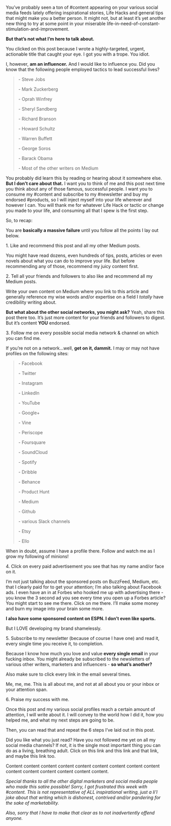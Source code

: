 <p>You’ve probably seen a ton of #content appearing on your various social media feeds lately offering inspirational stories, Life Hacks and general tips that might make you a better person. It might not, but at least it’s yet another new thing to try at some point in your miserable life-in-need-of-constant-stimulation-and-improvement.</p><p><strong>But that’s not what I’m here to talk about.</strong></p><p>You clicked on this post because I wrote a highly-targeted, urgent, actionable title that caught your eye. I got you with a trope. You idiot.</p><p>I, however, <strong>am an influencer.</strong> And I would like to influence you. Did you know that the following people employed tactics to lead successful lives?</p><blockquote><p>-	Steve Jobs</p><p>-	Mark Zuckerberg</p><p>-	Oprah Winfrey</p><p>-	Sheryl Sandberg</p><p>-	Richard Branson</p><p>-	Howard Schultz</p><p>-	Warren Buffett</p><p>-	George Soros</p><p>-	Barack Obama</p><p>-	Most of the other writers on Medium</p></blockquote><p>You probably did learn this by reading or hearing about it somewhere else. <strong>But I don’t care about that.</strong> I want you to think of me and this post next time you think about any of those famous, successful people. I want you to consume my #content and subscribe to my #newsletter and buy my endorsed #products, so I will inject myself into your life wherever and however I can. You will thank me for whatever Life Hack or tactic or change you made to your life, and consuming all that I spew is the first step.</p><p>So, to recap:</p><p>You are <strong>basically a massive failure</strong> until you follow all the points I lay out below.</p><p>1. Like and recommend this post and all my other Medium posts.</p><p>You might have read dozens, even hundreds of tips, posts, articles or even novels about what you can do to improve your life. But before recommending any of those, recommend my juicy content first.</p><p>2. Tell all your friends and followers to also like and recommend all my Medium posts.</p><p>Write your own content on Medium where you link to this article and generally reference my wise words and/or expertise on a field I <em>totally</em> have credibility writing about.</p><p><strong>But what about the other social networks, you might ask?</strong> Yeah, share this post there too. It’s just more content for your friends and followers to digest. But it’s content <strong>YOU</strong> endorsed.</p><p>3. Follow me on every possible social media network &amp; channel on which you can find me.</p><p>If you’re not on a network…well, <strong>get on it, dammit.</strong> I may or may not have profiles on the following sites:</p><blockquote><p>-	Facebook</p><p>-	Twitter</p><p>-	Instagram</p><p>-	LinkedIn</p><p>-	YouTube</p><p>-	Google+</p><p>-	Vine</p><p>-	Periscope</p><p>-	Foursquare</p><p>-	SoundCloud</p><p>-	Spotify</p><p>-	Dribble</p><p>-	Behance</p><p>-	Product Hunt</p><p>-	Medium</p><p>-	Github</p><p>-	various Slack channels</p><p>-	Etsy</p><p>-	Ello</p></blockquote><p>When in doubt, assume I have a profile there. Follow and watch me as I grow my following of minions!</p><p>4. Click on every paid advertisement you see that has my name and/or face on it.</p><p>I’m not just talking about the sponsored posts on BuzzFeed, Medium, etc. that I clearly paid for to get your attention; I’m also talking about Facebook ads. I even have an in at Forbes who hooked me up with advertising there - you know the 3 second ad you see every time you open up a Forbes article? You might start to see me there. Click on me there. I’ll make some money and burn my image into your brain some more.</p><p><strong>I also have some sponsored content on ESPN. I don’t even like sports.</strong></p><p>But I LOVE developing my brand shamelessly.</p><p>5. Subscribe to my newsletter (because of course I have one) and read it, every single time you receive it, to completion.</p><p>Because I know how much you love and value <strong>every single email</strong> in your fucking inbox. You might already be subscribed to the newsletters of various other writers, marketers and influencers - <strong>so what’s another?</strong></p><p>Also make sure to click every link in the email several times.</p><p>Me, me, me. This is all about me, and not at all about you or your inbox or your attention span.</p><p>6. Praise my success with me.</p><p>Once this post and my various social profiles reach a certain amount of attention, I will write about it. I will convey to the world how I did it, how you helped me, and what my next steps are going to be.&nbsp;</p><p>Then, you can read that and repeat the 6 steps I’ve laid out in this post.</p><p>Did you like what you just read? Have you not followed me yet on all my social media channels? If not, it is the single most important thing you can do as a living, breathing adult. Click on this link and this link and that link, and maybe this link too.&nbsp;</p><p>Content content content content content content content content content content content content content content content.</p><p><em>Special thanks to all the other digital marketers and social media people who made this satire possible! Sorry, I got frustrated this week with #content. This is not representative of ALL inspirational writing, just a li’l joke about that writing which is dishonest, contrived and/or pandering for the sake of marketability.</em></p><p><em>Also, sorry that I have to make that clear as to not inadvertently offend anyone.</em></p>